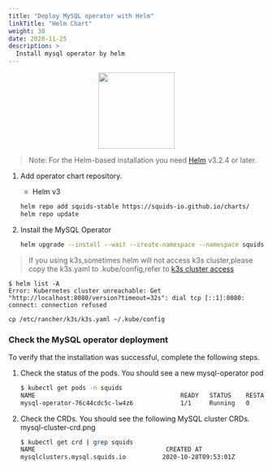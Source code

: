 ```yaml
---
title: "Deploy MySQL operator with Helm"
linkTitle: "Helm Chart"
weight: 30
date: 2020-11-25
description: >
  Install mysql operator by helm
---
```


<p align="center"><img src="/website/images/helm2.svg" width="150"></p>

> Note: For the Helm-based installation you need [Helm](https://helm.sh/docs/intro/install/#helm) v3.2.4 or later.

1. Add operator chart repository.
    - Helm v3
    ```bash
    helm repo add squids-stable https://squids-io.github.io/charts/
    helm repo update
    ```

2. Install the MySQL Operator

    ```bash
    helm upgrade --install --wait --create-namespace --namespace squids mysql-operator squids-stable/mysql-operator
    ```

> If you using k3s,sometimes helm will not access k3s cluster,please copy the k3s.yaml to .kube/config,refer to [k3s cluster access](https://rancher.com/docs/k3s/latest/en/cluster-access)

```
$ helm list -A
Error: Kubernetes cluster unreachable: Get "http://localhost:8080/version?timeout=32s": dial tcp [::1]:8080: connect: connection refused

cp /etc/rancher/k3s/k3s.yaml ~/.kube/config
```

### Check the MySQL operator deployment

To verify that the installation was successful, complete the following steps.

1. Check the status of the pods. You should see a new mysql-operator pod

    ```bash
    $ kubectl get pods -n squids
    NAME                                        READY   STATUS    RESTARTS   AGE
    mysql-operator-76c44cdc5c-lw4z6             1/1     Running   0          53s
    ```

2. Check the CRDs. You should see the following MySQL cluster CRDs.
mysql-cluster-crd.png

    ```bash
    $ kubectl get crd | grep squids
    NAME                                    CREATED AT
    mysqlclusters.mysql.squids.io          2020-10-28T09:53:01Z
    ```

